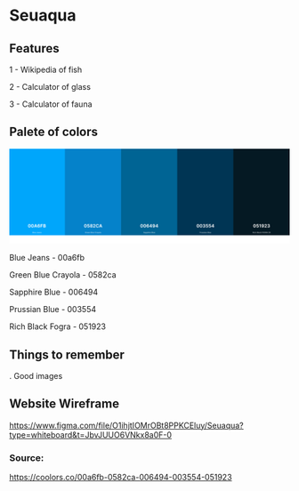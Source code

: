 <h1>Seuaqua</h1>

<h2>Features</h2>
<p>1 - Wikipedia of fish</p>
<p>2 - Calculator of glass</p>
<p>3 - Calculator of fauna</p>


<h2>Palete of colors</h2>

<img src='https://github.com/tiagoschubert/seuaqua/blob/main/image/palete.png?raw=true' alt="palete of colors" width="850px"/>
<p>Blue Jeans - 00a6fb </p>
<p>Green Blue Crayola - 0582ca </p>
<p>Sapphire Blue - 006494</p>
<p>Prussian Blue - 003554</p>
<p>Rich Black Fogra - 051923</p>

<h2>Things to remember</h2>
<p>. Good images</p>

<h2>Website Wireframe </h2>

<a href="https://www.figma.com/file/O1ihjtIOMrOBt8PPKCEluy/Seuaqua?type=whiteboard&t=JbvJUUO6VNkx8a0F-0">https://www.figma.com/file/O1ihjtIOMrOBt8PPKCEluy/Seuaqua?type=whiteboard&t=JbvJUUO6VNkx8a0F-0</a>

<h3>Source:</h3>
<a href="https://coolors.co/00a6fb-0582ca-006494-003554-051923">https://coolors.co/00a6fb-0582ca-006494-003554-051923</a>
